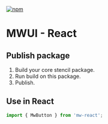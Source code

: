 [![npm](https://img.shields.io/npm/v/tlm-react?color=blue)](https://www.npmjs.com/package/tlm-react)

# MWUI - React

## Publish package

1. Build your core stencil package.
2. Run build on this package.
3. Publish.

## Use in React

```JavaScript
import { MwButton } from 'mw-react';
```